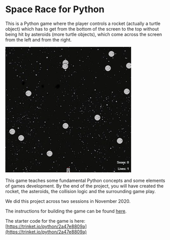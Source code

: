 # Space Race for Python

This is a Python game where the player controls a rocket (actually a turtle object) which has to get from the bottom of the screen to the top without being hit by asteroids (more turtle objects), which come across the screen from the left and from the right.

![alt text](spaceracedemo.gif "Demo of Space Race")

This game teaches some fundamental Python concepts and some elements of games development. By the end of the project, you will have created the rocket, the asteroids, the collision logic and the surrounding game play.

We did this project across two sessions in November 2020.

The instructions for building the game can be found [here](https://github.com/WokLibCodeClub/SpaceRace).

The starter code for the game is here: [https://trinket.io/python/2a47e8809a](https://trinket.io/python/2a47e8809a)
